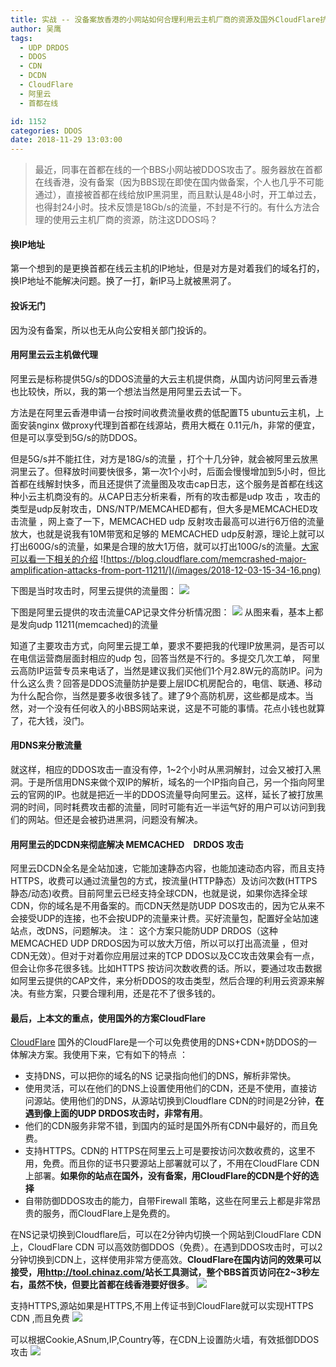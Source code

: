```yaml
---
title: 实战 -- 没备案放香港的小网站如何合理利用云主机厂商的资源及国外CloudFlare抗注18G/s的MEMCACHED UDP DRDOS 攻击
author: 吴鹰
tags:
  - UDP DRDOS
  - DDOS
  - CDN
  - DCDN
  - CloudFlare
  - 阿里云
  - 首都在线

id: 1152
categories: DDOS
date: 2018-11-29 13:03:00
---
```

> 最近，同事在首都在线的一个BBS小网站被DDOS攻击了。服务器放在首都在线香港，没有备案（因为BBS现在即使在国内做备案，个人也几乎不可能通过），直接被首都在线给放IP黑洞里，而且默认是48小时，开工单过去，也得封24小时。技术反馈是18Gb/s的流量，不封是不行的。有什么方法合理的使用云主机厂商的资源，防注这DDOS吗？

#### 换IP地址
第一个想到的是更换首都在线云主机的IP地址，但是对方是对着我们的域名打的，换IP地址不能解决问题。换了一打，新IP马上就被黑洞了。

#### 投诉无门
因为没有备案，所以也无从向公安相关部门投诉的。

#### 用阿里云云主机做代理
阿里云是标称提供5G/s的DDOS流量的大云主机提供商，从国内访问阿里云香港也比较快，所以，我的第一个想法当然是用阿里云去试一下。

方法是在阿里云香港申请一台按时间收费流量收费的低配置T5 ubuntu云主机，上面安装nginx 做proxy代理到首都在线源站，费用大概在 0.11元/h，非常的便宜，但是可以享受到5G/s的防DDOS。 

但是5G/s并不能扛住，对方是18G/s的流量 ，打个十几分钟，就会被阿里云放黑洞里云了。但释放时间要快很多，第一次1个小时，后面会慢慢增加到5小时，但比首都在线解封快多，而且还提供了流量图及攻击cap日志，这个服务是首都在线这种小云主机商没有的。从CAP日志分析来看，所有的攻击都是udp 攻击 ，攻击的类型是udp反射攻击，DNS/NTP/MEMCAHED都有，但大多是MEMCACHED攻击流量 ，网上查了一下，MEMCACHED udp 反射攻击最高可以进行6万倍的流量放大，也就是说我有10M带宽和足够的 MEMCACHED udp反射源，理论上就可以打出600G/s的流量，如果是合理的放大1万倍，就可以打出100G/s的流量。[大家可以看一下相关的介绍](https://blog.cloudflare.com/memcrashed-major-amplification-attacks-from-port-11211/)
![https://blog.cloudflare.com/memcrashed-major-amplification-attacks-from-port-11211/](/images/2018-12-03-15-34-16.png)

下图是当时攻击时，阿里云提供的流量图：
![](/images/2018-12-03-15-38-15.png)

下图是阿里云提供的攻击流量CAP记录文件分析情况图：
![](/images/2018-12-03-15-46-45.png)
从图来看，基本上都是发向udp 11211(memcached)的流量

知道了主要攻击方式，向阿里云提工单，要求不要把我的代理IP放黑洞，是否可以在电信运营商层面封相应的udp 包，回答当然是不行的。多提交几次工单， 阿里云高防IP运营专员来电话了，当然是建议我们买他们1个月2.8W元的高防IP。问为什么这么贵？回答是DDOS流量防护是要上层IDC机房配合的，电信、联通、移动为什么配合你，当然是要多收很多钱了。建了9个高防机房，这些都是成本。当然，对一个没有任何收入的小BBS网站来说，这是不可能的事情。花点小钱也就算了，花大钱，没门。

#### 用DNS来分散流量
就这样，相应的DDOS攻击一直没有停，1~2个小时从黑洞解封，过会又被打入黑洞。于是所信用DNS来做个双IP的解析，域名的一个IP指向自己，另一个指向阿里云的官网的IP。也就是把近一半的DDOS流量导向阿里云。这样，延长了被打放黑洞的时间，同时耗费攻击都的流量，同时可能有近一半运气好的用户可以访问到我们的网站。但还是会被扔进黑洞，问题没有解决。

#### 用阿里云的DCDN来彻底解决 MEMCACHED　DRDOS 攻击
阿里云DCDN全名是全站加速，它能加速静态内容，也能加速动态内容，而且支持HTTPS，收费可以通过流量包的方式，按流量(HTTP静态）及访问次数(HTTPS静态/动态)收费。目前阿里云已经支持全球CDN，也就是说，如果你选择全球CDN，你的域名是不用备案的。而CDN天然是防UDP DOS攻击的，因为它从来不会接受UDP的连接，也不会按UDP的流量来计费。买好流量包，配置好全站加速站点，改DNS，问题解决。
注： 这个方案只能防UDP DRDOS（这种MEMCACHED UDP DRDOS因为可以放大万倍，所以可以打出高流量 ，但对CDN无效）。但对于对着你应用层过来的TCP DDOS以及CC攻击效果会有一点，但会让你多花很多钱。比如HTTPS 按访问次数收费的话。所以，要通过攻击数据如阿里云提供的CAP文件，来分析DDOS的攻击类型，然后合理的利用云资源来解决。有些方案，只要合理利用，还是花不了很多钱的。

#### 最后，上本文的重点，使用国外的方案CloudFlare
[CloudFlare](https://www.cloudflare.com/zh-cn/) 国外的CloudFlare是一个可以免费使用的DNS+CDN+防DDOS的一体解决方案。我使用下来，它有如下的特点 ：
- 支持DNS，可以把你的域名的NS 记录指向他们的DNS，解析非常快。
- 使用灵活，可以在他们的DNS上设置使用他们的CDN，还是不使用，直接访问源站。使用他们的DNS，从源站切换到Cloudflare CDN的时间是2分钟，**在遇到像上面的UDP DRDOS攻击时，非常有用**。
- 他们的CDN服务非常不错，到国内的延时是国外所有CDN中最好的，而且免费。
- 支持HTTPS。CDN的 HTTPS在阿里云上可是要按访问次数收费的，这里不用，免费。而且你的证书只要源站上部署就可以了，不用在CloudFlare CDN 上部署。**如果你的站点在国外，没有备案，用CloudFlare的CDN是个好的选择**
- 自带防御DDOS攻击的能力，自带Firewall 策略，这些在阿里云上都是非常昂贵的服务，而CloudFlare上是免费的。


在NS记录切换到Cloudflare后，可以在2分钟内切换一个网站到CloudFlare CDN 上，CloudFlare CDN 可以高效防御DDOS（免费）。在遇到DDOS攻击时，可以2分钟切换到CDN上，这样使用非常方便高效。**CloudFlare在国内访问的效果可以接受，用<http://tool.chinaz.com/>站长工具测试，整个BBS首页访问在2~3秒左右，虽然不快，但要比首都在线香港要好很多**。
![](/images/2019-04-02-14-14-06.png)

支持HTTPS,源站如果是HTTPS,不用上传证书到CloudFlare就可以实现HTTPS CDN ,而且免费
![](/images/2019-04-02-14-20-10.png)

可以根据Cookie,ASnum,IP,Country等，在CDN上设置防火墙，有效抵御DDOS攻击
![](/images/2019-04-02-14-22-31.png)



